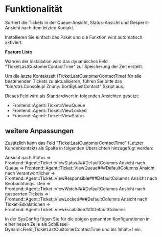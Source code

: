 # Funktionalität

Sortiert die Tickets in der Queue-Ansicht, Status-Ansicht und Gesperrt-Ansicht nach dem letzten Kontakt.

Installieren Sie einfach das Paket und die Funktion wird automatisch aktiviert.


**Feature Liste**

Währen der Installation wird das dynamisches Feld "TicketLastCustomerContactTime" zur Speicherung der Zeit erstellt.

Um die letzte Kontaktzeit (TicketLastCustomerContactTime) für alle bestehenden Tickets zu aktualisieren, führen Sie bitte das "bin/otrs.Console.pl Znuny::SortByLastContact" Skript aus.

Dieses Feld wird als Standardwert in folgenden Ansichten gesetzt:
* Frontend::Agent::Ticket::ViewQueue
* Frontend::Agent::Ticket::ViewLocked
* Frontend::Agent::Ticket::ViewStatus

## weitere Anpassungen

Zusätzlich kann das Feld "TicketLastCustomerContactTime" (Letzter Kundenkontakt) als Spalte in folgenden Übersichten hinzugefügt werden:

Ansicht nach Status              => Frontend::Agent::Ticket::ViewStatus###DefaultColumns
Ansicht nach Queue               => Frontend::Agent::Ticket::ViewQueue###DefaultColumns
Ansicht nach Verantwortlicher    => Frontend::Agent::Ticket::ViewResponsible###DefaultColumns
Ansicht nach Beobachtungslisten  => Frontend::Agent::Ticket::ViewWatch###DefaultColumns
Ansicht nach gesperrten Tickets  => Frontend::Agent::Ticket::ViewLocked###DefaultColumns
Ansicht nach Ticket-Eskalationen => Frontend::Agent::Ticket::ViewEscalation###DefaultColumns

In der SysConfig fügen Sie für die obigen genannten Konfigurationen in einer neuen Zeile als Schlüssel= DynamicField_TicketLastCustomerContactTime und als Inhalt=1 ein.